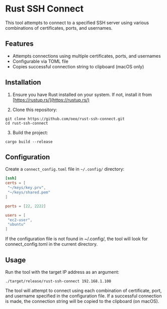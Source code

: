 # Rust SSH Connect

This tool attempts to connect to a specified SSH server using various combinations of certificates, ports, and usernames.

## Features

- Attempts connections using multiple certificates, ports, and usernames
- Configurable via TOML file
- Copies successful connection string to clipboard (macOS only)

## Installation

1. Ensure you have Rust installed on your system. If not, install it from [https://rustup.rs/](https://rustup.rs/)

2. Clone this repository:
```
git clone https://github.com/oeo/rust-ssh-connect.git
cd rust-ssh-connect
```

3. Build the project:
```
cargo build --release
````

## Configuration

Create a `connect_config.toml` file in `~/.config/` directory:

```toml
[ssh]
certs = [
 "~/keys/key.prv",
 "~/keys/shared.pem"
]

ports = [22, 2222]

users = [
 "ec2-user",
 "ubuntu"
]
```

If the configuration file is not found in ~/.config/, the tool will look for connect_config.toml in the current directory.

## Usage

Run the tool with the target IP address as an argument:

```
./target/release/rust-ssh-connect 192.168.1.100
```

The tool will attempt to connect using each combination of certificate, port, and username specified in the configuration file. If a successful connection is made, the connection string will be copied to the clipboard (on macOS).

